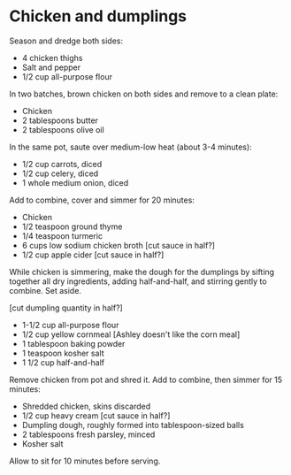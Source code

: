 Chicken and dumplings
=====================

Season and dredge both sides:

- 4 chicken thighs
- Salt and pepper
- 1/2 cup all-purpose flour

In two batches, brown chicken on both sides and remove to a clean plate:

- Chicken
- 2 tablespoons butter
- 2 tablespoons olive oil

In the same pot, saute over medium-low heat (about 3-4 minutes):

- 1/2 cup carrots, diced
- 1/2 cup celery, diced
- 1 whole medium onion, diced

Add to combine, cover and simmer for 20 minutes:

- Chicken
- 1/2 teaspoon ground thyme
- 1/4 teaspoon turmeric
- 6 cups low sodium chicken broth [cut sauce in half?]
- 1/2 cup apple cider [cut sauce in half?]

While chicken is simmering, make the dough for the dumplings by sifting together all dry ingredients, adding  half-and-half, and stirring gently to combine. Set aside.

[cut dumpling quantity in half?]

- 1-1/2 cup all-purpose flour
- 1/2 cup yellow cornmeal [Ashley doesn't like the corn meal]
- 1 tablespoon baking powder
- 1 teaspoon kosher salt
- 1 1/2 cup half-and-half

Remove chicken from pot and shred it. Add to combine, then simmer for 15 minutes:

- Shredded chicken, skins discarded
- 1/2 cup heavy cream [cut sauce in half?]
- Dumpling dough, roughly formed into tablespoon-sized balls
- 2 tablespoons fresh parsley, minced
- Kosher salt

Allow to sit for 10 minutes before serving.
